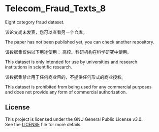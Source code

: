 # Telecom_Fraud_Texts_8
Eight category fraud dataset.

该论文尚未发表，您可以查看另一个仓库。

The paper has not been published yet, you can check another repository.

该数据集仅供以下用途使用： 高校、科研机构在科学研究中使用。

This dataset is only intended for use by universities and research institutions in scientific research.

该数据集禁止用于任何商业目的，不提供任何形式的商业授权。

This dataset is prohibited from being used for any commercial purposes and does not provide any form of commercial authorization.

## License
This project is licensed under the GNU General Public License v3.0.  
See the [LICENSE](./LICENSE) file for more details.
